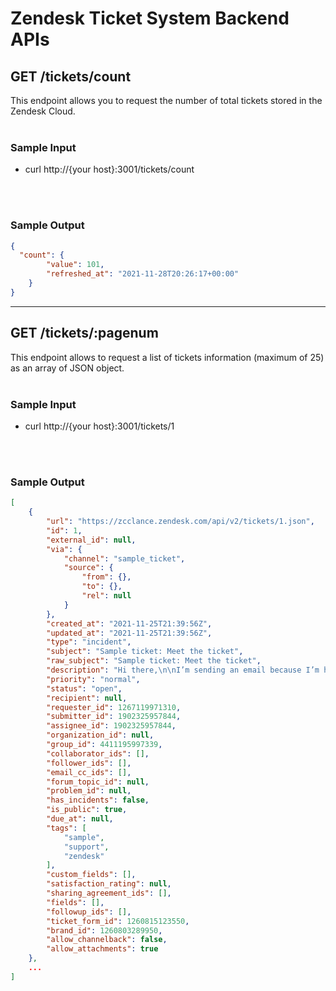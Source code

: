 # Zendesk Ticket System Backend APIs

## GET /tickets/count
This endpoint allows you to request the number of total tickets stored in the Zendesk Cloud.
<br>
<br>

### Sample Input
+ curl http://{your host}:3001/tickets/count
<br>
<br>

### Sample Output

```json
{
  "count": {
        "value": 101,
        "refreshed_at": "2021-11-28T20:26:17+00:00"
    }
}

```

------
## GET /tickets/:pagenum
This endpoint allows to request a list of tickets information (maximum of 25) as an array of JSON object.
<br>
<br>

### Sample Input
+ curl http://{your host}:3001/tickets/1
<br>
<br>

### Sample Output
```json
[
    {
        "url": "https://zcclance.zendesk.com/api/v2/tickets/1.json",
        "id": 1,
        "external_id": null,
        "via": {
            "channel": "sample_ticket",
            "source": {
                "from": {},
                "to": {},
                "rel": null
            }
        },
        "created_at": "2021-11-25T21:39:56Z",
        "updated_at": "2021-11-25T21:39:56Z",
        "type": "incident",
        "subject": "Sample ticket: Meet the ticket",
        "raw_subject": "Sample ticket: Meet the ticket",
        "description": "Hi there,\n\nI’m sending an email because I’m having a problem setting up your new product. Can you help me troubleshoot?\n\nThanks,\n The Customer\n\n",
        "priority": "normal",
        "status": "open",
        "recipient": null,
        "requester_id": 1267119971310,
        "submitter_id": 1902325957844,
        "assignee_id": 1902325957844,
        "organization_id": null,
        "group_id": 4411195997339,
        "collaborator_ids": [],
        "follower_ids": [],
        "email_cc_ids": [],
        "forum_topic_id": null,
        "problem_id": null,
        "has_incidents": false,
        "is_public": true,
        "due_at": null,
        "tags": [
            "sample",
            "support",
            "zendesk"
        ],
        "custom_fields": [],
        "satisfaction_rating": null,
        "sharing_agreement_ids": [],
        "fields": [],
        "followup_ids": [],
        "ticket_form_id": 1260815123550,
        "brand_id": 1260803289950,
        "allow_channelback": false,
        "allow_attachments": true
    },
    ...
]
```